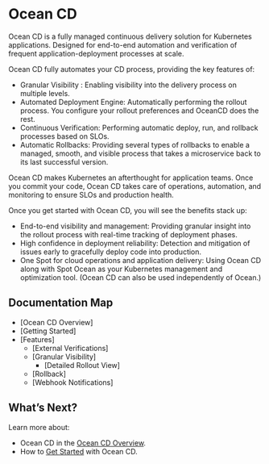 <meta name="robots" content="noindex">

# Ocean CD

Ocean CD is a fully managed continuous delivery solution for Kubernetes applications.
Designed for end-to-end automation and verification of frequent application-deployment processes at scale.

Ocean CD fully automates your CD process, providing the key features of:
- Granular Visibility : Enabling visibility into the delivery process on multiple levels.
- Automated Deployment Engine: Automatically performing the rollout process. You configure your rollout preferences and OceanCD does the rest.
- Continuous Verification: Performing automatic deploy, run, and rollback processes based on SLOs.
- Automatic Rollbacks: Providing several types of rollbacks to enable a managed, smooth, and visible process that takes a microservice back to its last successful version.

Ocean CD makes Kubernetes an afterthought for application teams. Once you commit your code, Ocean CD takes care of operations, automation, and monitoring to ensure SLOs and production health.

Once you get started with Ocean CD, you will see the benefits stack up:
- End-to-end visibility and management​: Providing granular insight into the rollout process with real-time tracking of deployment phases​.
- High confidence in deployment reliability: Detection and mitigation of issues early to gracefully deploy code into production.
- One Spot for cloud operations and application delivery: Using Ocean CD along with Spot Ocean as your Kubernetes management and optimization tool. (Ocean CD can also be used independently of Ocean.)

## Documentation Map

- [Ocean CD Overview]
- [Getting Started]
- [Features]
  - [External Verifications]
  - [Granular Visibility]
    - [Detailed Rollout View]
  - [Rollback]
  - [Webhook Notifications]
  
## What’s Next?

Learn more about:
- Ocean CD in the [Ocean CD Overview](ocean-cd/ocean-cd-overview).
- How to [Get Started](ocean-cd/getting-started/) with Ocean CD.
